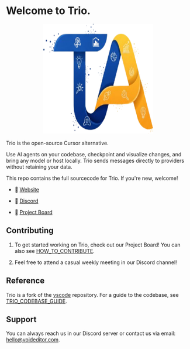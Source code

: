 # Welcome to Trio.

<div align="center">
	<img
		src="./src/vs/workbench/browser/parts/editor/media/slice_of_void.png"
	 	alt="Trio Welcome"
		width="300"
	 	height="300"
	/>
</div>

Trio is the open-source Cursor alternative.

Use AI agents on your codebase, checkpoint and visualize changes, and bring any model or host locally. Trio sends messages directly to providers without retaining your data.

This repo contains the full sourcecode for Trio. If you're new, welcome!

- 📖 [Website](https://voideditor.com)

- 👋 [Discord](https://discord.gg/RSNjgaugJs)

- 🚙 [Project Board](https://github.com/orgs/voideditor/projects/2)


## Contributing

1. To get started working on Trio, check out our Project Board! You can also see [HOW_TO_CONTRIBUTE](https://github.com/voideditor/void/blob/main/HOW_TO_CONTRIBUTE.md).

2. Feel free to attend a casual weekly meeting in our Discord channel!


## Reference

Trio is a fork of the [vscode](https://github.com/microsoft/vscode) repository. For a guide to the codebase, see [TRIO_CODEBASE_GUIDE](https://github.com/voideditor/void/blob/main/VOID_CODEBASE_GUIDE.md).

## Support
You can always reach us in our Discord server or contact us via email: hello@voideditor.com.



